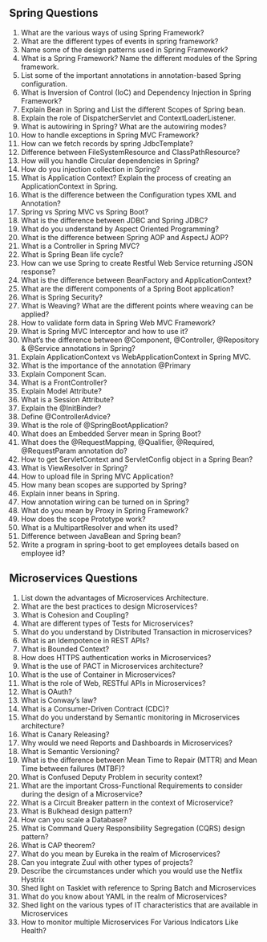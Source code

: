 ## Spring Questions

1. What are the various ways of using Spring Framework?
1. What are the different types of events in spring framework?
1. Name some of the design patterns used in Spring Framework?
1. What is a Spring Framework? Name the different modules of the Spring framework.
1. List some of the important annotations in annotation-based Spring configuration.  
1. What is Inversion of Control (IoC) and Dependency Injection in Spring Framework?
1. Explain Bean in Spring and List the different Scopes of Spring bean.
1. Explain the role of DispatcherServlet and ContextLoaderListener.
1. What is autowiring in Spring? What are the autowiring modes?
1. How to handle exceptions in Spring MVC Framework?
1. How can we fetch records by spring JdbcTemplate?  
1. Difference between FileSystemResource and ClassPathResource?
1. How will you handle Circular dependencies in Spring?
1. How do you injection collection in Spring?
1. What is Application Context? Explain the process of creating an ApplicationContext in Spring.
1. What is the difference between the Configuration types XML and Annotation?
1. Spring vs Spring MVC vs Spring Boot?
1. What is the difference between JDBC and Spring JDBC?
1. What do you understand by Aspect Oriented Programming?
1. What is the difference between Spring AOP and AspectJ AOP?
1. What is a Controller in Spring MVC?
1. What is Spring Bean life cycle?
1. How can we use Spring to create Restful Web Service returning JSON response?
1. What is the difference between BeanFactory and ApplicationContext?
1. What are the different components of a Spring Boot application?
1. What is Spring Security?
1. What is Weaving? What are the different points where weaving can be applied?
1. How to validate form data in Spring Web MVC Framework?
1. What is Spring MVC Interceptor and how to use it?
1. What’s the difference between @Component, @Controller, @Repository & @Service annotations in Spring?
1. Explain ApplicationContext vs WebApplicationContext in Spring MVC.
1. What is the importance of the annotation @Primary
1. Explain Component Scan.
1. What is a FrontController?
1. Explain Model Attribute?
1. What is a Session Attribute?
1. Explain the @InitBinder?
1. Define @ControllerAdvice?
1. What is the role of @SpringBootApplication?
1. What does an Embedded Server mean in Spring Boot?
1. What does the @RequestMapping, @Qualifier, @Required, @RequestParam annotation do?
1. How to get ServletContext and ServletConfig object in a Spring Bean?
1. What is ViewResolver in Spring?
1. How to upload file in Spring MVC Application?
1. How many bean scopes are supported by Spring?
1. Explain inner beans in Spring.
1. How annotation wiring can be turned on in Spring?
1. What do you mean by Proxy in Spring Framework?
1. How does the scope Prototype work?
1. What is a MultipartResolver and when its used?
1. Difference between JavaBean and Spring bean?
1. Write a program in spring-boot to get employees details based on employee id?


## Microservices Questions

1. List down the advantages of Microservices Architecture. 
1. What are the best practices to design Microservices? 
1. What is Cohesion and Coupling?  
1. What are different types of Tests for Microservices?
1. What do you understand by Distributed Transaction in microservices?
1. What is an Idempotence in REST APIs? 
1. What is Bounded Context? 
1. How does HTTPS authentication works in Microservices? 
1. What is the use of PACT in Microservices architecture?
1. What is the use of Container in Microservices? 
1. What is the role of Web, RESTful APIs in Microservices? 
1. What is OAuth?
1. What is Conway’s law?
1. What is a Consumer-Driven Contract (CDC)?
1. What do you understand by Semantic monitoring in Microservices architecture? 
1. What is Canary Releasing? 
1. Why would we need Reports and Dashboards in Microservices? 
1. What is Semantic Versioning? 
1. What is the difference between Mean Time to Repair (MTTR) and Mean Time between failures (MTBF)? 
1. What is Confused Deputy Problem in security context?
1. What are the important Cross-Functional Requirements to consider during the design of a Microservice?
1. What is a Circuit Breaker pattern in the context of Microservice?
1. What is Bulkhead design pattern?
1. How can you scale a Database?
1. What is Command Query Responsibility Segregation (CQRS) design pattern?
1. What is CAP theorem?
1. What do you mean by Eureka in the realm of Microservices?
1. Can you integrate Zuul with other types of projects?
1. Describe the circumstances under which you would use the Netflix Hystrix
1. Shed light on Tasklet with reference to Spring Batch and Microservices  
1. What do you know about YAML in the realm of Microservices?
1. Shed light on the various types of IT characteristics that are available in Microservices
1. How to monitor multiple Microservices For Various Indicators Like Health?
